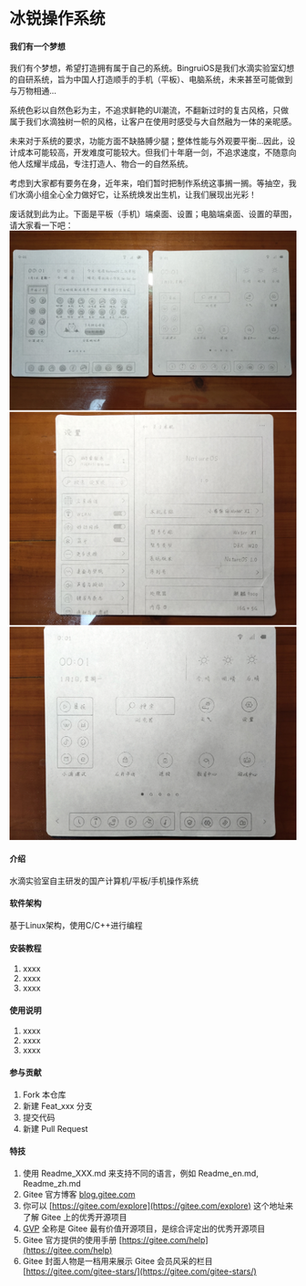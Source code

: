 # 冰锐操作系统

#### 我们有一个梦想

我们有个梦想，希望打造拥有属于自己的系统。BingruiOS是我们水滴实验室幻想的自研系统，旨为中国人打造顺手的手机（平板）、电脑系统，未来甚至可能做到与万物相通…

系统色彩以自然色彩为主，不追求鲜艳的UI潮流，不翻新过时的复古风格，只做属于我们水滴独树一帜的风格，让客户在使用时感受与大自然融为一体的亲昵感。

未来对于系统的要求，功能方面不缺胳膊少腿；整体性能与外观要平衡…因此，设计成本可能较高，开发难度可能较大。但我们十年磨一剑，不追求速度，不随意向他人炫耀半成品，专注打造人、物合一的自然系统。

考虑到大家都有要务在身，近年来，咱们暂时把制作系统这事搁一搁。等抽空，我们水滴小组全心全力做好它，让系统焕发出生机，让我们展现出光彩！

废话就到此为止。下面是平板（手机）端桌面、设置；电脑端桌面、设置的草图，请大家看一下吧：
![输入图片说明](readme/draft1.jpg)
![输入图片说明](readme/draft2.jpg)
![输入图片说明](readme/draft3.jpg)

#### 介绍
水滴实验室自主研发的国产计算机/平板/手机操作系统

#### 软件架构
基于Linux架构，使用C/C++进行编程


#### 安装教程

1.  xxxx
2.  xxxx
3.  xxxx

#### 使用说明

1.  xxxx
2.  xxxx
3.  xxxx

#### 参与贡献

1.  Fork 本仓库
2.  新建 Feat_xxx 分支
3.  提交代码
4.  新建 Pull Request


#### 特技

1.  使用 Readme\_XXX.md 来支持不同的语言，例如 Readme\_en.md, Readme\_zh.md
2.  Gitee 官方博客 [blog.gitee.com](https://blog.gitee.com)
3.  你可以 [https://gitee.com/explore](https://gitee.com/explore) 这个地址来了解 Gitee 上的优秀开源项目
4.  [GVP](https://gitee.com/gvp) 全称是 Gitee 最有价值开源项目，是综合评定出的优秀开源项目
5.  Gitee 官方提供的使用手册 [https://gitee.com/help](https://gitee.com/help)
6.  Gitee 封面人物是一档用来展示 Gitee 会员风采的栏目 [https://gitee.com/gitee-stars/](https://gitee.com/gitee-stars/)
